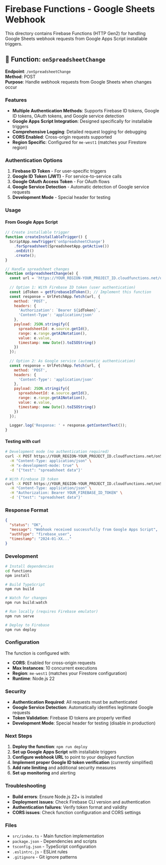 # Firebase Functions - Google Sheets Webhook

This directory contains Firebase Functions (HTTP Gen2) for handling Google Sheets webhook requests from Google Apps Script installable triggers.

## 🚀 Function: `onSpreadsheetChange`

**Endpoint**: `/onSpreadsheetChange`  
**Method**: POST  
**Purpose**: Handle webhook requests from Google Sheets when changes occur

### Features

- **Multiple Authentication Methods**: Supports Firebase ID tokens, Google ID tokens, OAuth tokens, and Google service detection
- **Google Apps Script Integration**: Designed specifically for installable triggers
- **Comprehensive Logging**: Detailed request logging for debugging
- **CORS Enabled**: Cross-origin requests supported
- **Region Specific**: Configured for `me-west1` (matches your Firestore region)

### Authentication Options

1. **Firebase ID Token** - For user-specific triggers
2. **Google ID Token (JWT)** - For service-to-service calls
3. **Google OAuth Access Token** - For OAuth flows
4. **Google Service Detection** - Automatic detection of Google service requests
5. **Development Mode** - Special header for testing

### Usage

#### From Google Apps Script

```javascript
// Create installable trigger
function createInstallableTrigger() {
  ScriptApp.newTrigger('onSpreadsheetChange')
    .forSpreadsheet(SpreadsheetApp.getActive())
    .onEdit()
    .create();
}

// Handle spreadsheet changes
function onSpreadsheetChange(e) {
  const url = 'https://YOUR_REGION-YOUR_PROJECT_ID.cloudfunctions.net/onSpreadsheetChange';
  
  // Option 1: With Firebase ID token (user authentication)
  const idToken = getFirebaseIdToken(); // Implement this function
  const response = UrlFetchApp.fetch(url, {
    method: 'POST',
    headers: {
      'Authorization': `Bearer ${idToken}`,
      'Content-Type': 'application/json'
    },
    payload: JSON.stringify({
      spreadsheetId: e.source.getId(),
      range: e.range.getA1Notation(),
      value: e.value,
      timestamp: new Date().toISOString()
    })
  });
  
  // Option 2: As Google service (automatic authentication)
  const response = UrlFetchApp.fetch(url, {
    method: 'POST',
    headers: {
      'Content-Type': 'application/json'
    },
    payload: JSON.stringify({
      spreadsheetId: e.source.getId(),
      range: e.range.getA1Notation(),
      value: e.value,
      timestamp: new Date().toISOString()
    })
  });
  
  Logger.log('Response: ' + response.getContentText());
}
```

#### Testing with curl

```bash
# Development mode (no authentication required)
curl -X POST https://YOUR_REGION-YOUR_PROJECT_ID.cloudfunctions.net/onSpreadsheetChange \
  -H "Content-Type: application/json" \
  -H "x-development-mode: true" \
  -d '{"test": "spreadsheet data"}'

# With Firebase ID token
curl -X POST https://YOUR_REGION-YOUR_PROJECT_ID.cloudfunctions.net/onSpreadsheetChange \
  -H "Content-Type: application/json" \
  -H "Authorization: Bearer YOUR_FIREBASE_ID_TOKEN" \
  -d '{"test": "spreadsheet data"}'
```

### Response Format

```json
{
  "status": "OK",
  "message": "Webhook received successfully from Google Apps Script",
  "authType": "firebase_user",
  "timestamp": "2024-01-XX..."
}
```

### Development

```bash
# Install dependencies
cd functions
npm install

# Build TypeScript
npm run build

# Watch for changes
npm run build:watch

# Run locally (requires Firebase emulator)
npm run serve

# Deploy to Firebase
npm run deploy
```

### Configuration

The function is configured with:
- **CORS**: Enabled for cross-origin requests
- **Max Instances**: 10 concurrent executions
- **Region**: `me-west1` (matches your Firestore configuration)
- **Runtime**: Node.js 22

### Security

- **Authentication Required**: All requests must be authenticated
- **Google Service Detection**: Automatically identifies legitimate Google requests
- **Token Validation**: Firebase ID tokens are properly verified
- **Development Mode**: Special header for testing (disable in production)

### Next Steps

1. **Deploy the function**: `npm run deploy`
2. **Set up Google Apps Script** with installable triggers
3. **Configure webhook URL** to point to your deployed function
4. **Implement proper Google ID token verification** (currently simplified)
5. **Add rate limiting** and additional security measures
6. **Set up monitoring** and alerting

### Troubleshooting

- **Build errors**: Ensure Node.js 22+ is installed
- **Deployment issues**: Check Firebase CLI version and authentication
- **Authentication failures**: Verify token format and validity
- **CORS issues**: Check function configuration and CORS settings

### Files

- `src/index.ts` - Main function implementation
- `package.json` - Dependencies and scripts
- `tsconfig.json` - TypeScript configuration
- `.eslintrc.js` - ESLint rules
- `.gitignore` - Git ignore patterns
